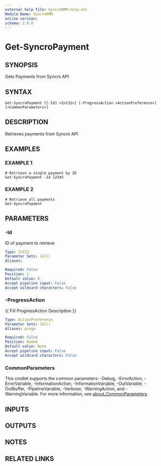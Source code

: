 ```yaml
---
external help file: SyncroRMM-help.xml
Module Name: SyncroRMM
online version:
schema: 2.0.0
---
```


# Get-SyncroPayment

## SYNOPSIS
Gets Payments from Syncro API

## SYNTAX

```
Get-SyncroPayment [[-Id] <Int32>] [-ProgressAction <ActionPreference>] [<CommonParameters>]
```

## DESCRIPTION
Retrieves payments from Syncro API

## EXAMPLES

### EXAMPLE 1
```
# Retrieve a single payment by ID
Get-SyncroPayment -Id 12345
```

### EXAMPLE 2
```
# Retrieve all payments
Get-SyncroPayment
```

## PARAMETERS

### -Id
ID of payment to retrieve

```yaml
Type: Int32
Parameter Sets: (All)
Aliases:

Required: False
Position: 1
Default value: 0
Accept pipeline input: False
Accept wildcard characters: False
```

### -ProgressAction
{{ Fill ProgressAction Description }}

```yaml
Type: ActionPreference
Parameter Sets: (All)
Aliases: proga

Required: False
Position: Named
Default value: None
Accept pipeline input: False
Accept wildcard characters: False
```

### CommonParameters
This cmdlet supports the common parameters: -Debug, -ErrorAction, -ErrorVariable, -InformationAction, -InformationVariable, -OutVariable, -OutBuffer, -PipelineVariable, -Verbose, -WarningAction, and -WarningVariable. For more information, see [about_CommonParameters](http://go.microsoft.com/fwlink/?LinkID=113216).

## INPUTS

## OUTPUTS

## NOTES

## RELATED LINKS
